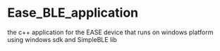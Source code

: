 # Ease_BLE_application
the c++ application for the EASE device that runs on windows platform using windows sdk and SimpleBLE lib
